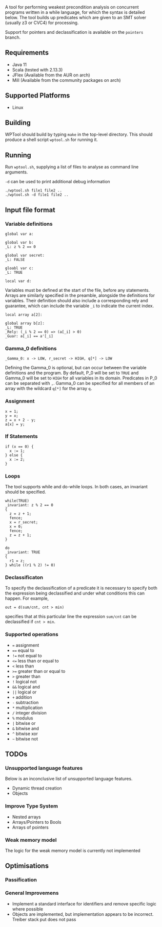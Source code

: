 A tool for performing weakest precondition analysis on concurrent programs written in a while language, for which the syntax is detailed below. The tool builds up predicates which are given to an SMT solver (usually z3 or CVC4) for processing.

Support for pointers and declassification is available on the `pointers` branch.

## Requirements
* Java 11
* Scala (tested with 2.13.3)
* JFlex (Available from the AUR on arch)
* Mill (Available from the community packages on arch)

## Supported Platforms
* Linux


## Building

WPTool should build by typing `make` in the top-level directory. This should produce a shell script `wptool.sh` for running it.

## Running

Run `wptool.sh`, supplying a list of files to analyse as command line
arguments.

`-d` can be used to print additional debug information 

```
./wptool.sh file1 file2 ..
./wptool.sh -d file1 file2 ..
```

## Input file format

### Variable definitions
```
global var a:

global var b:
_L: z % 2 == 0

global var secret:
_L: FALSE

gloabl var c:
_L: TRUE

local var d:
```
Variables must be defined at the start of the file, before any statements. Arrays are similarly specified in the preamble, alongside the definitions for variables. Their definition should also include a corresponding rely and guarantee, which can include the variable `_i` to indicate the current index.

```
local array a[2]:

global array b[z]:
_L: TRUE
_Rely: (_i % 2 == 0) => (a[_i] > 0)
_Guar: a[_i] == a'[_i]
```

### Gamma_0 definitions
```
_Gamma_0: x -> LOW, r_secret -> HIGH, q[*] -> LOW
```
Defining the Gamma_0 is optional, but can occur between the variable definitions and the program. By default, P_0 will be set to `TRUE` and Gamma_0 will be set to `HIGH` for all variables in its domain. Predicates in P_0 can be separated with `,`. Gamma_0 can be specified for all members of an array with the wildcard `q[*]` for the array `q`.

### Assignment
```
x = 1;
y = x;
z = x + 2 - y;
a[x] = y;
```

### If Statements
```
if (x == 0) {
  x := 1;
} else {
  x := 2;
}
```

### Loops
The tool supports while and do-while loops. In both cases, an invariant should be specified. 
```
while(TRUE)
_invariant: z % 2 == 0
{
  z = z + 1;
  fence;
  x = r_secret;
  x = 0;
  fence;
  z = z + 1;
}
```

```
do
_invariant: TRUE
{
  r1 = z;
} while ((r1 % 2) != 0)
```

### Declassificaton

To specify the declassification of a predicate it is necessary to specify both the expression being declassified and under what conditions this can happen. For example,

```
out = d(sum/cnt, cnt > min)
```

specifies that at this particular line the expression `sum/cnt` can be declassified if `cnt > min`.

### Supported operations
* `=` assignment
* `==` equal to
* `!=` not equal to
* `<=` less than or equal to
* `<` less than
* `>=` greater than or equal to
* `>` greater than
* `!` logical not
* `&&` logical and
* `||` logical or
* `+` addition
* `-` subtraction
* `*` multiplication
* `/` integer division
* `%` modulus
* `|` bitwise or
* `&` bitwise and
* `^` bitwise xor
* `~` bitwise not

## TODOs
### Unsupported language features
Below is an inconclusive list of unsupported language features.
 * Dynamic thread creation
 * Objects

### Improve Type System
 * Nested arrays
 * Arrays/Pointers to Bools
 * Arrays of pointers
 
### Weak memory model
The logic for the weak memory model is currently not implemented

## Optimisations
### Passification

### General Improvemens
 * Implement a standard interface for identifiers and remove specific logic where possible
 * Objects are implemented, but implementation appears to be incorrect. Treiber stack put does not pass


